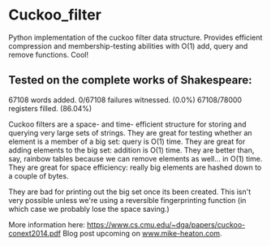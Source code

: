 # Cuckoo_filter
Python implementation of the cuckoo filter data structure. 
Provides efficient compression and membership-testing abilities with O(1) add, query and remove functions. Cool!

Tested on the complete works of Shakespeare:
----------
67108 words added.
0/67108 failures witnessed. (0.0%)
67108/78000 registers filled.   (86.04%)


Cuckoo filters are a space- and time- efficient structure for storing and querying very large sets of strings. 
They are great for testing whether an element is a member of a big set: query is O(1) time.
They are great for adding elements to the big set: addition is O(1) time.
They are better than, say, rainbow tables because we can remove elements as well... in O(1) time.
They are great for space efficiency: really big elements are hashed down to a couple of bytes.

They are bad for printing out the big set once its been created. This isn't very possible unless we're using a
reversible fingerprinting function (in which case we probably lose the space saving.)

More information here: https://www.cs.cmu.edu/~dga/papers/cuckoo-conext2014.pdf
Blog post upcoming on www.mike-heaton.com.
